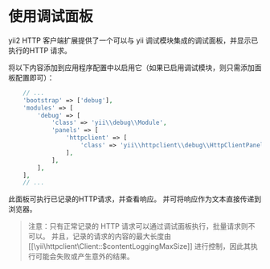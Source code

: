 使用调试面板
================================

yii2 HTTP 客户端扩展提供了一个可以与 yii 调试模块集成的调试面板，并显示已执行的HTTP 请求。

将以下内容添加到应用程序配置中以启用它（如果已启用调试模块，则只需添加面板配置即可）：

```php
    // ...
    'bootstrap' => ['debug'],
    'modules' => [
        'debug' => [
            'class' => 'yii\\debug\\Module',
            'panels' => [
                'httpclient' => [
                    'class' => 'yii\\httpclient\\debug\\HttpClientPanel',
                ],
            ],
        ],
    ],
    // ...
```

此面板可执行已记录的HTTP请求，并查看响应。 并可将响应作为文本直接传递到浏览器。

> 注意：只有正常记录的 HTTP 请求可以通过调试面板执行，批量请求则不可以。 并且，记录的请求的内容的最大长度由 [[\yii\httpclient\Client::$contentLoggingMaxSize]] 进行控制，因此其执行可能会失败或产生意外的结果。
